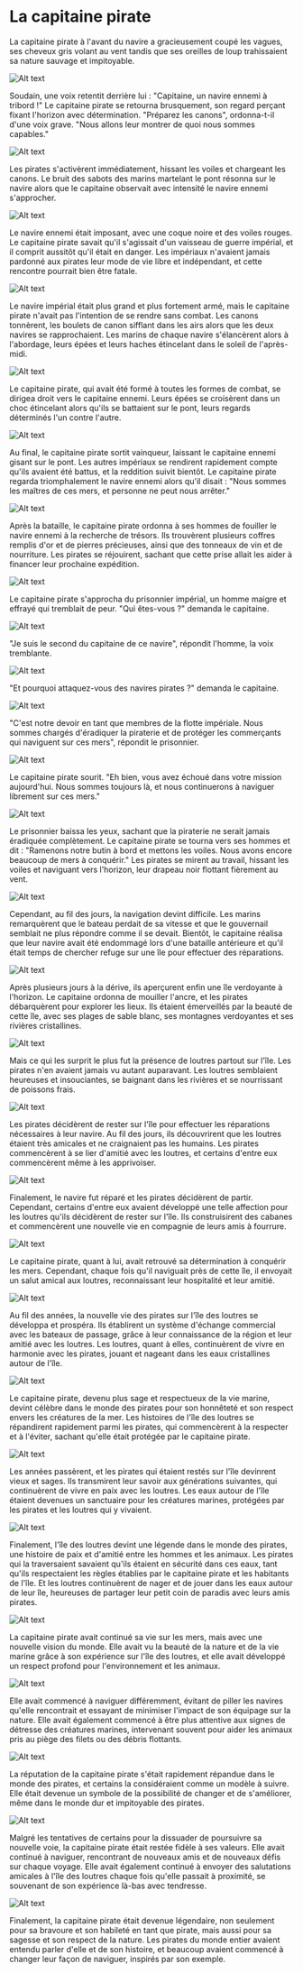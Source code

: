 # La capitaine pirate

La capitaine pirate à l'avant du navire a gracieusement coupé les vagues, ses cheveux gris volant au vent tandis que ses oreilles de loup trahissaient sa nature sauvage et impitoyable.

![Alt text](/img/I3-001.png)

Soudain, une voix retentit derrière lui : "Capitaine, un navire ennemi à tribord !" Le capitaine pirate se retourna brusquement, son regard perçant fixant l'horizon avec détermination. "Préparez les canons", ordonna-t-il d'une voix grave. "Nous allons leur montrer de quoi nous sommes capables."

![Alt text](/img/I3-002.png)

Les pirates s'activèrent immédiatement, hissant les voiles et chargeant les canons. Le bruit des sabots des marins martelant le pont résonna sur le navire alors que le capitaine observait avec intensité le navire ennemi s'approcher.

![Alt text](/img/I3-003.png)

Le navire ennemi était imposant, avec une coque noire et des voiles rouges. Le capitaine pirate savait qu'il s'agissait d'un vaisseau de guerre impérial, et il comprit aussitôt qu'il était en danger. Les impériaux n'avaient jamais pardonné aux pirates leur mode de vie libre et indépendant, et cette rencontre pourrait bien être fatale.

![Alt text](/img/I3-004.png)

Le navire impérial était plus grand et plus fortement armé, mais le capitaine pirate n'avait pas l'intention de se rendre sans combat. Les canons tonnèrent, les boulets de canon sifflant dans les airs alors que les deux navires se rapprochaient. Les marins de chaque navire s'élancèrent alors à l'abordage, leurs épées et leurs haches étincelant dans le soleil de l'après-midi.

![Alt text](/img/I3-005.png)

Le capitaine pirate, qui avait été formé à toutes les formes de combat, se dirigea droit vers le capitaine ennemi. Leurs épées se croisèrent dans un choc étincelant alors qu'ils se battaient sur le pont, leurs regards déterminés l'un contre l'autre.

![Alt text](/img/I3-006.png)

Au final, le capitaine pirate sortit vainqueur, laissant le capitaine ennemi gisant sur le pont. Les autres impériaux se rendirent rapidement compte qu'ils avaient été battus, et la reddition suivit bientôt. Le capitaine pirate regarda triomphalement le navire ennemi alors qu'il disait : "Nous sommes les maîtres de ces mers, et personne ne peut nous arrêter."

![Alt text](/img/I3-007.png)

Après la bataille, le capitaine pirate ordonna à ses hommes de fouiller le navire ennemi à la recherche de trésors. Ils trouvèrent plusieurs coffres remplis d'or et de pierres précieuses, ainsi que des tonneaux de vin et de nourriture. Les pirates se réjouirent, sachant que cette prise allait les aider à financer leur prochaine expédition.

![Alt text](/img/I3-008.png)

Le capitaine pirate s'approcha du prisonnier impérial, un homme maigre et effrayé qui tremblait de peur. "Qui êtes-vous ?" demanda le capitaine.

![Alt text](/img/I3-009.png)

"Je suis le second du capitaine de ce navire", répondit l'homme, la voix tremblante.

![Alt text](/img/I3-010.png)

"Et pourquoi attaquez-vous des navires pirates ?" demanda le capitaine.

![Alt text](/img/I3-011.png)

"C'est notre devoir en tant que membres de la flotte impériale. Nous sommes chargés d'éradiquer la piraterie et de protéger les commerçants qui naviguent sur ces mers", répondit le prisonnier.

![Alt text](/img/I3-012.jpg)

Le capitaine pirate sourit. "Eh bien, vous avez échoué dans votre mission aujourd'hui. Nous sommes toujours là, et nous continuerons à naviguer librement sur ces mers."

![Alt text](/img/I3-013.png)

Le prisonnier baissa les yeux, sachant que la piraterie ne serait jamais éradiquée complètement. Le capitaine pirate se tourna vers ses hommes et dit : "Ramenons notre butin à bord et mettons les voiles. Nous avons encore beaucoup de mers à conquérir." Les pirates se mirent au travail, hissant les voiles et naviguant vers l'horizon, leur drapeau noir flottant fièrement au vent.

![Alt text](/img/I3-014.jpg)

Cependant, au fil des jours, la navigation devint difficile. Les marins remarquèrent que le bateau perdait de sa vitesse et que le gouvernail semblait ne plus répondre comme il se devait. Bientôt, le capitaine réalisa que leur navire avait été endommagé lors d'une bataille antérieure et qu'il était temps de chercher refuge sur une île pour effectuer des réparations.

![Alt text](/img/I3-015.jpg)

Après plusieurs jours à la dérive, ils aperçurent enfin une île verdoyante à l'horizon. Le capitaine ordonna de mouiller l'ancre, et les pirates débarquèrent pour explorer les lieux. Ils étaient émerveillés par la beauté de cette île, avec ses plages de sable blanc, ses montagnes verdoyantes et ses rivières cristallines.

![Alt text](/img/I3-016.png)

Mais ce qui les surprit le plus fut la présence de loutres partout sur l'île. Les pirates n'en avaient jamais vu autant auparavant. Les loutres semblaient heureuses et insouciantes, se baignant dans les rivières et se nourrissant de poissons frais.

![Alt text](/img/I3-017.jpg)

Les pirates décidèrent de rester sur l'île pour effectuer les réparations nécessaires à leur navire. Au fil des jours, ils découvrirent que les loutres étaient très amicales et ne craignaient pas les humains. Les pirates commencèrent à se lier d'amitié avec les loutres, et certains d'entre eux commencèrent même à les apprivoiser.

![Alt text](/img/I3-018.png)

Finalement, le navire fut réparé et les pirates décidèrent de partir. Cependant, certains d'entre eux avaient développé une telle affection pour les loutres qu'ils décidèrent de rester sur l'île. Ils construisirent des cabanes et commencèrent une nouvelle vie en compagnie de leurs amis à fourrure.

![Alt text](/img/I3-019.png)

Le capitaine pirate, quant à lui, avait retrouvé sa détermination à conquérir les mers. Cependant, chaque fois qu'il naviguait près de cette île, il envoyait un salut amical aux loutres, reconnaissant leur hospitalité et leur amitié.

![Alt text](/img/I3-020.png)

Au fil des années, la nouvelle vie des pirates sur l'île des loutres se développa et prospéra. Ils établirent un système d'échange commercial avec les bateaux de passage, grâce à leur connaissance de la région et leur amitié avec les loutres. Les loutres, quant à elles, continuèrent de vivre en harmonie avec les pirates, jouant et nageant dans les eaux cristallines autour de l'île.

![Alt text](/img/I3-021.jpg)

Le capitaine pirate, devenu plus sage et respectueux de la vie marine, devint célèbre dans le monde des pirates pour son honnêteté et son respect envers les créatures de la mer. Les histoires de l'île des loutres se répandirent rapidement parmi les pirates, qui commencèrent à la respecter et à l'éviter, sachant qu'elle était protégée par le capitaine pirate.

![Alt text](/img/I3-022.png)

Les années passèrent, et les pirates qui étaient restés sur l'île devinrent vieux et sages. Ils transmirent leur savoir aux générations suivantes, qui continuèrent de vivre en paix avec les loutres. Les eaux autour de l'île étaient devenues un sanctuaire pour les créatures marines, protégées par les pirates et les loutres qui y vivaient.

![Alt text](/img/I3-023.png)

Finalement, l'île des loutres devint une légende dans le monde des pirates, une histoire de paix et d'amitié entre les hommes et les animaux. Les pirates qui la traversaient savaient qu'ils étaient en sécurité dans ces eaux, tant qu'ils respectaient les règles établies par le capitaine pirate et les habitants de l'île. Et les loutres continuèrent de nager et de jouer dans les eaux autour de leur île, heureuses de partager leur petit coin de paradis avec leurs amis pirates.

![Alt text](/img/I3-024.jpg)

La capitaine pirate avait continué sa vie sur les mers, mais avec une nouvelle vision du monde. Elle avait vu la beauté de la nature et de la vie marine grâce à son expérience sur l'île des loutres, et elle avait développé un respect profond pour l'environnement et les animaux.

![Alt text](/img/I3-025.png)

Elle avait commencé à naviguer différemment, évitant de piller les navires qu'elle rencontrait et essayant de minimiser l'impact de son équipage sur la nature. Elle avait également commencé à être plus attentive aux signes de détresse des créatures marines, intervenant souvent pour aider les animaux pris au piège des filets ou des débris flottants.

![Alt text](/img/I3-026.png)

La réputation de la capitaine pirate s'était rapidement répandue dans le monde des pirates, et certains la considéraient comme un modèle à suivre. Elle était devenue un symbole de la possibilité de changer et de s'améliorer, même dans le monde dur et impitoyable des pirates.

![Alt text](/img/I3-027.jpg)

Malgré les tentatives de certains pour la dissuader de poursuivre sa nouvelle voie, la capitaine pirate était restée fidèle à ses valeurs. Elle avait continué à naviguer, rencontrant de nouveaux amis et de nouveaux défis sur chaque voyage. Elle avait également continué à envoyer des salutations amicales à l'île des loutres chaque fois qu'elle passait à proximité, se souvenant de son expérience là-bas avec tendresse.

![Alt text](/img/I3-028.png)

Finalement, la capitaine pirate était devenue légendaire, non seulement pour sa bravoure et son habileté en tant que pirate, mais aussi pour sa sagesse et son respect de la nature. Les pirates du monde entier avaient entendu parler d'elle et de son histoire, et beaucoup avaient commencé à changer leur façon de naviguer, inspirés par son exemple.
